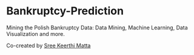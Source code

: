# Bankruptcy-Prediction
Mining the Polish Bankruptcy Data: Data Mining, Machine Learning, Data Visualization and more.

Co-created by [Sree Keerthi Matta](https://github.com/sreekmatta)
